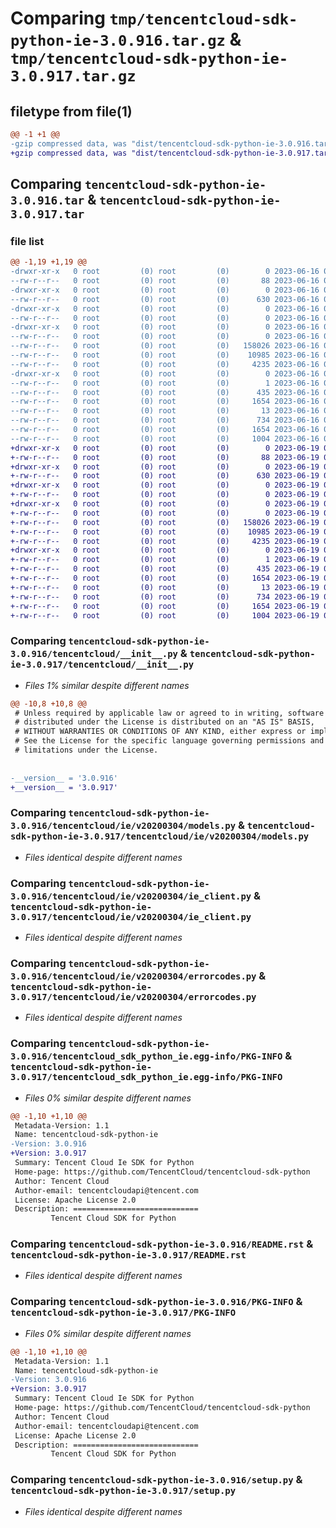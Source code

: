 # Comparing `tmp/tencentcloud-sdk-python-ie-3.0.916.tar.gz` & `tmp/tencentcloud-sdk-python-ie-3.0.917.tar.gz`

## filetype from file(1)

```diff
@@ -1 +1 @@
-gzip compressed data, was "dist/tencentcloud-sdk-python-ie-3.0.916.tar", last modified: Fri Jun 16 00:35:22 2023, max compression
+gzip compressed data, was "dist/tencentcloud-sdk-python-ie-3.0.917.tar", last modified: Mon Jun 19 00:27:09 2023, max compression
```

## Comparing `tencentcloud-sdk-python-ie-3.0.916.tar` & `tencentcloud-sdk-python-ie-3.0.917.tar`

### file list

```diff
@@ -1,19 +1,19 @@
-drwxr-xr-x   0 root         (0) root         (0)        0 2023-06-16 00:35:22.000000 tencentcloud-sdk-python-ie-3.0.916/
--rw-r--r--   0 root         (0) root         (0)       88 2023-06-16 00:35:22.000000 tencentcloud-sdk-python-ie-3.0.916/setup.cfg
-drwxr-xr-x   0 root         (0) root         (0)        0 2023-06-16 00:35:22.000000 tencentcloud-sdk-python-ie-3.0.916/tencentcloud/
--rw-r--r--   0 root         (0) root         (0)      630 2023-06-16 00:35:22.000000 tencentcloud-sdk-python-ie-3.0.916/tencentcloud/__init__.py
-drwxr-xr-x   0 root         (0) root         (0)        0 2023-06-16 00:35:22.000000 tencentcloud-sdk-python-ie-3.0.916/tencentcloud/ie/
--rw-r--r--   0 root         (0) root         (0)        0 2023-06-16 00:35:22.000000 tencentcloud-sdk-python-ie-3.0.916/tencentcloud/ie/__init__.py
-drwxr-xr-x   0 root         (0) root         (0)        0 2023-06-16 00:35:22.000000 tencentcloud-sdk-python-ie-3.0.916/tencentcloud/ie/v20200304/
--rw-r--r--   0 root         (0) root         (0)        0 2023-06-16 00:35:22.000000 tencentcloud-sdk-python-ie-3.0.916/tencentcloud/ie/v20200304/__init__.py
--rw-r--r--   0 root         (0) root         (0)   158026 2023-06-16 00:35:22.000000 tencentcloud-sdk-python-ie-3.0.916/tencentcloud/ie/v20200304/models.py
--rw-r--r--   0 root         (0) root         (0)    10985 2023-06-16 00:35:22.000000 tencentcloud-sdk-python-ie-3.0.916/tencentcloud/ie/v20200304/ie_client.py
--rw-r--r--   0 root         (0) root         (0)     4235 2023-06-16 00:35:22.000000 tencentcloud-sdk-python-ie-3.0.916/tencentcloud/ie/v20200304/errorcodes.py
-drwxr-xr-x   0 root         (0) root         (0)        0 2023-06-16 00:35:22.000000 tencentcloud-sdk-python-ie-3.0.916/tencentcloud_sdk_python_ie.egg-info/
--rw-r--r--   0 root         (0) root         (0)        1 2023-06-16 00:35:22.000000 tencentcloud-sdk-python-ie-3.0.916/tencentcloud_sdk_python_ie.egg-info/dependency_links.txt
--rw-r--r--   0 root         (0) root         (0)      435 2023-06-16 00:35:22.000000 tencentcloud-sdk-python-ie-3.0.916/tencentcloud_sdk_python_ie.egg-info/SOURCES.txt
--rw-r--r--   0 root         (0) root         (0)     1654 2023-06-16 00:35:22.000000 tencentcloud-sdk-python-ie-3.0.916/tencentcloud_sdk_python_ie.egg-info/PKG-INFO
--rw-r--r--   0 root         (0) root         (0)       13 2023-06-16 00:35:22.000000 tencentcloud-sdk-python-ie-3.0.916/tencentcloud_sdk_python_ie.egg-info/top_level.txt
--rw-r--r--   0 root         (0) root         (0)      734 2023-06-16 00:35:22.000000 tencentcloud-sdk-python-ie-3.0.916/README.rst
--rw-r--r--   0 root         (0) root         (0)     1654 2023-06-16 00:35:22.000000 tencentcloud-sdk-python-ie-3.0.916/PKG-INFO
--rw-r--r--   0 root         (0) root         (0)     1004 2023-06-16 00:35:22.000000 tencentcloud-sdk-python-ie-3.0.916/setup.py
+drwxr-xr-x   0 root         (0) root         (0)        0 2023-06-19 00:27:09.000000 tencentcloud-sdk-python-ie-3.0.917/
+-rw-r--r--   0 root         (0) root         (0)       88 2023-06-19 00:27:09.000000 tencentcloud-sdk-python-ie-3.0.917/setup.cfg
+drwxr-xr-x   0 root         (0) root         (0)        0 2023-06-19 00:27:09.000000 tencentcloud-sdk-python-ie-3.0.917/tencentcloud/
+-rw-r--r--   0 root         (0) root         (0)      630 2023-06-19 00:27:09.000000 tencentcloud-sdk-python-ie-3.0.917/tencentcloud/__init__.py
+drwxr-xr-x   0 root         (0) root         (0)        0 2023-06-19 00:27:09.000000 tencentcloud-sdk-python-ie-3.0.917/tencentcloud/ie/
+-rw-r--r--   0 root         (0) root         (0)        0 2023-06-19 00:27:09.000000 tencentcloud-sdk-python-ie-3.0.917/tencentcloud/ie/__init__.py
+drwxr-xr-x   0 root         (0) root         (0)        0 2023-06-19 00:27:09.000000 tencentcloud-sdk-python-ie-3.0.917/tencentcloud/ie/v20200304/
+-rw-r--r--   0 root         (0) root         (0)        0 2023-06-19 00:27:09.000000 tencentcloud-sdk-python-ie-3.0.917/tencentcloud/ie/v20200304/__init__.py
+-rw-r--r--   0 root         (0) root         (0)   158026 2023-06-19 00:27:09.000000 tencentcloud-sdk-python-ie-3.0.917/tencentcloud/ie/v20200304/models.py
+-rw-r--r--   0 root         (0) root         (0)    10985 2023-06-19 00:27:09.000000 tencentcloud-sdk-python-ie-3.0.917/tencentcloud/ie/v20200304/ie_client.py
+-rw-r--r--   0 root         (0) root         (0)     4235 2023-06-19 00:27:09.000000 tencentcloud-sdk-python-ie-3.0.917/tencentcloud/ie/v20200304/errorcodes.py
+drwxr-xr-x   0 root         (0) root         (0)        0 2023-06-19 00:27:09.000000 tencentcloud-sdk-python-ie-3.0.917/tencentcloud_sdk_python_ie.egg-info/
+-rw-r--r--   0 root         (0) root         (0)        1 2023-06-19 00:27:09.000000 tencentcloud-sdk-python-ie-3.0.917/tencentcloud_sdk_python_ie.egg-info/dependency_links.txt
+-rw-r--r--   0 root         (0) root         (0)      435 2023-06-19 00:27:09.000000 tencentcloud-sdk-python-ie-3.0.917/tencentcloud_sdk_python_ie.egg-info/SOURCES.txt
+-rw-r--r--   0 root         (0) root         (0)     1654 2023-06-19 00:27:09.000000 tencentcloud-sdk-python-ie-3.0.917/tencentcloud_sdk_python_ie.egg-info/PKG-INFO
+-rw-r--r--   0 root         (0) root         (0)       13 2023-06-19 00:27:09.000000 tencentcloud-sdk-python-ie-3.0.917/tencentcloud_sdk_python_ie.egg-info/top_level.txt
+-rw-r--r--   0 root         (0) root         (0)      734 2023-06-19 00:27:09.000000 tencentcloud-sdk-python-ie-3.0.917/README.rst
+-rw-r--r--   0 root         (0) root         (0)     1654 2023-06-19 00:27:09.000000 tencentcloud-sdk-python-ie-3.0.917/PKG-INFO
+-rw-r--r--   0 root         (0) root         (0)     1004 2023-06-19 00:27:09.000000 tencentcloud-sdk-python-ie-3.0.917/setup.py
```

### Comparing `tencentcloud-sdk-python-ie-3.0.916/tencentcloud/__init__.py` & `tencentcloud-sdk-python-ie-3.0.917/tencentcloud/__init__.py`

 * *Files 1% similar despite different names*

```diff
@@ -10,8 +10,8 @@
 # Unless required by applicable law or agreed to in writing, software
 # distributed under the License is distributed on an "AS IS" BASIS,
 # WITHOUT WARRANTIES OR CONDITIONS OF ANY KIND, either express or implied.
 # See the License for the specific language governing permissions and
 # limitations under the License.
 
 
-__version__ = '3.0.916'
+__version__ = '3.0.917'
```

### Comparing `tencentcloud-sdk-python-ie-3.0.916/tencentcloud/ie/v20200304/models.py` & `tencentcloud-sdk-python-ie-3.0.917/tencentcloud/ie/v20200304/models.py`

 * *Files identical despite different names*

### Comparing `tencentcloud-sdk-python-ie-3.0.916/tencentcloud/ie/v20200304/ie_client.py` & `tencentcloud-sdk-python-ie-3.0.917/tencentcloud/ie/v20200304/ie_client.py`

 * *Files identical despite different names*

### Comparing `tencentcloud-sdk-python-ie-3.0.916/tencentcloud/ie/v20200304/errorcodes.py` & `tencentcloud-sdk-python-ie-3.0.917/tencentcloud/ie/v20200304/errorcodes.py`

 * *Files identical despite different names*

### Comparing `tencentcloud-sdk-python-ie-3.0.916/tencentcloud_sdk_python_ie.egg-info/PKG-INFO` & `tencentcloud-sdk-python-ie-3.0.917/tencentcloud_sdk_python_ie.egg-info/PKG-INFO`

 * *Files 0% similar despite different names*

```diff
@@ -1,10 +1,10 @@
 Metadata-Version: 1.1
 Name: tencentcloud-sdk-python-ie
-Version: 3.0.916
+Version: 3.0.917
 Summary: Tencent Cloud Ie SDK for Python
 Home-page: https://github.com/TencentCloud/tencentcloud-sdk-python
 Author: Tencent Cloud
 Author-email: tencentcloudapi@tencent.com
 License: Apache License 2.0
 Description: ============================
         Tencent Cloud SDK for Python
```

### Comparing `tencentcloud-sdk-python-ie-3.0.916/README.rst` & `tencentcloud-sdk-python-ie-3.0.917/README.rst`

 * *Files identical despite different names*

### Comparing `tencentcloud-sdk-python-ie-3.0.916/PKG-INFO` & `tencentcloud-sdk-python-ie-3.0.917/PKG-INFO`

 * *Files 0% similar despite different names*

```diff
@@ -1,10 +1,10 @@
 Metadata-Version: 1.1
 Name: tencentcloud-sdk-python-ie
-Version: 3.0.916
+Version: 3.0.917
 Summary: Tencent Cloud Ie SDK for Python
 Home-page: https://github.com/TencentCloud/tencentcloud-sdk-python
 Author: Tencent Cloud
 Author-email: tencentcloudapi@tencent.com
 License: Apache License 2.0
 Description: ============================
         Tencent Cloud SDK for Python
```

### Comparing `tencentcloud-sdk-python-ie-3.0.916/setup.py` & `tencentcloud-sdk-python-ie-3.0.917/setup.py`

 * *Files identical despite different names*

